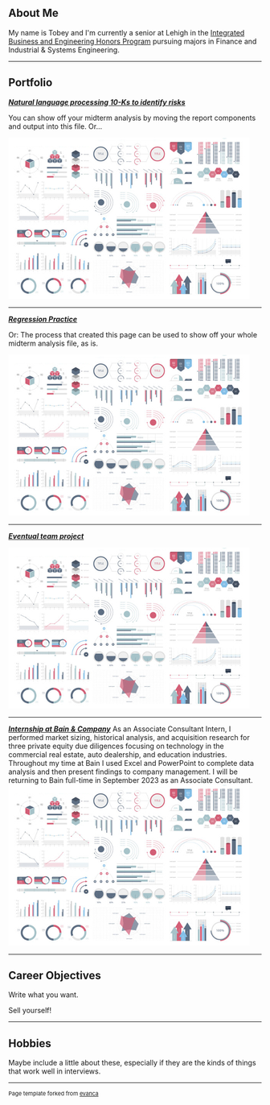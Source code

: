 ## About Me

My name is Tobey and I'm currently a senior at Lehigh in the [Integrated Business and Engineering Honors Program](https://ibe.lehigh.edu/) pursuing majors in Finance and Industrial & Systems Engineering. 

---

## Portfolio

<!-- You can link to other websites, PDFs in this repo, and other pages in this repo -->

_**[Natural language processing 10-Ks to identify risks](midterm_summary)**_

You can show off your midterm analysis by moving the report components and output into this file. Or...

<img src="images/dummy_thumbnail.jpg?raw=true"/>

---

_**[Regression Practice](Regression_practice)**_

Or: The process that created this page can be used to show off your whole midterm analysis file, as is.

<img src="images/dummy_thumbnail.jpg?raw=true"/>

---

_**[Eventual team project](https://donbowen.github.io/teamproject/)**_

<img src="images/dummy_thumbnail.jpg?raw=true"/>

---

_**[Internship at Bain & Company](https://www.bain.com)**_
As an Associate Consultant Intern, I performed market sizing, historical analysis, and acquisition research for three private equity due diligences focusing on technology in the commercial real estate, auto dealership, and education industries. Throughout my time at Bain I used Excel and PowerPoint to complete data analysis and then present findings to company management. I will be returning to Bain full-time in September 2023 as an Associate Consultant.
<img src="images/dummy_thumbnail.jpg?raw=true"/>

---

## Career Objectives

Write what you want. 

Sell yourself!

---

## Hobbies

Maybe include a little about these, especially if they are the kinds of things that work well in interviews.

---
<p style="font-size:11px">Page template forked from <a href="https://github.com/evanca/quick-portfolio">evanca</a></p>
<!-- Remove above link if you don't want to attibute -->

